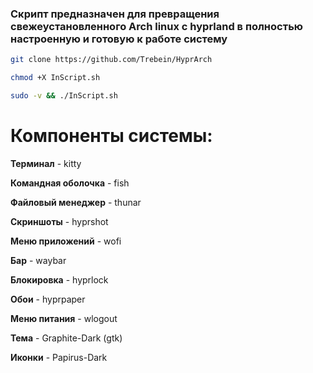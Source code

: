 ### Скрипт предназначен для превращения свежеустановленного Arch linux с hyprland в полностью настроенную и готовую к работе систему

```BASH
git clone https://github.com/Trebein/HyprArch
```
```BASH
chmod +X InScript.sh
```
```BASH
sudo -v && ./InScript.sh
```

# Компоненты системы:
**Терминал** - kitty

**Командная оболочка** - fish

**Файловый менеджер** - thunar

**Скриншоты** - hyprshot

**Меню приложений** - wofi

**Бар** - waybar

**Блокировка** - hyprlock

**Обои** -  hyprpaper

**Меню питания** - wlogout

**Тема** - Graphite-Dark (gtk)

**Иконки** - Papirus-Dark
